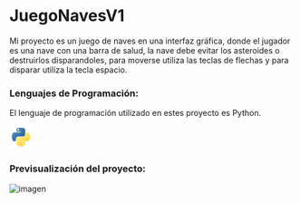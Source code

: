 # JuegoNavesV1
Mi proyecto es un juego de naves en una interfaz gráfica, donde el jugador es una nave con una barra de salud, la nave debe evitar los asteroides o destruirlos disparandoles, para moverse utiliza las teclas de flechas y para disparar utiliza la tecla espacio.

### Lenguajes de Programación:
El lenguaje de programación utilizado en estes proyecto es Python.

 <a href="https://www.python.org" target="_blank" rel="noreferrer"> <img src="https://raw.githubusercontent.com/devicons/devicon/master/icons/python/python-original.svg" alt="python" width="40" height="40"/> </a>

### Previsualización del proyecto:

![imagen](https://user-images.githubusercontent.com/130766435/235016612-0229eefe-0bf8-4e35-ae5c-15473a6101f3.png)

